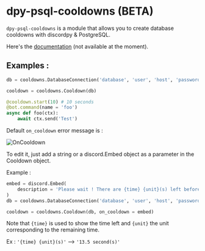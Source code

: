 # dpy-psql-cooldowns (BETA)

`dpy-psql-cooldowns` is a module that allows you to create database cooldowns with discordpy & PostgreSQL.

Here's the [documentation](https://docs.gabrieldahan.me/dpy-psql-cooldowns/) (not available at the moment).

## Examples :

```python
db = cooldowns.DatabaseConnection('database', 'user', 'host', 'password')

cooldown = cooldowns.Cooldown(db)

@cooldown.start(10) # 10 seconds
@bot.command(name = 'foo')
async def foo(ctx):
    await ctx.send('Test')
```

Default `on_cooldown` error message is :

![OnCooldown](https://imgur.com/t06bKYT.png)

To edit it, just add a string or a discord.Embed object as a parameter in the Cooldown object.

Example :
```python
embed = discord.Embed(
    description = 'Please wait ! There are {time} {unit}(s) left before you can re-execute this command.'
)
db = cooldowns.DatabaseConnection('database', 'user', 'host', 'password')

cooldown = cooldowns.Cooldown(db, on_cooldown = embed)
``` 

Note that ``{time}`` is used to show the time left and ``{unit}`` the unit corresponding to the remaining time. 

Ex : ``'{time} {unit}(s)'`` --> ``'13.5 second(s)'``